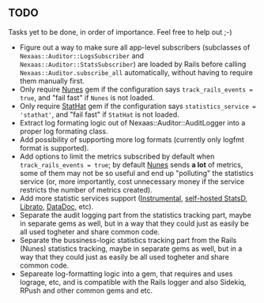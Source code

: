 ## TODO

Tasks yet to be done, in order of importance. Feel free to help out ;-)

- Figure out a way to make sure all app-level subscribers (subclasses of `Nexaas::Auditor::LogsSubscriber` and `Nexaas::Auditor::StatsSubscriber`) are loaded by Rails before calling `Nexaas::Auditor.subscribe_all` automatically, without having to require them manually first.
- Only require [Nunes](https://github.com/jnunemaker/nunes) gem if the configuration says `track_rails_events = true`, and "fail fast" if `Nunes` is not loaded.
- Only require [StatHat](https://github.com/patrickxb/stathat) gem if the configuration says `statistics_service = 'stathat'`, and "fail fast" if `StatHat` is not loaded.
- Extract log formating logic out of Nexaas::Auditor::AuditLogger into a proper log formating class.
- Add possibility of supporting more log formats (currently only logfmt format is supported).
- Add options to limit the metrics subscribed by default when `track_rails_events = true`; by default [Nunes](https://github.com/jnunemaker/nunes) sends **a lot** of metrics, some of them may not be so useful and end up "polluting" the statistics service (or, more importantly, cost unnecessary money if the service restricts the number of metrics created).
- Add more statistic services support ([Instrumental](https://instrumentalapp.com/), [self-hosted StatsD](https://github.com/etsy/statsd), [Librato](https://www.librato.com/), [DataDoc](https://www.datadoghq.com/), etc).
- Separate the audit logging part from the statistics tracking part, maybe in separate gems as well, but in a way that they could just as easily be all used togheter and share common code.
- Separate the bussiness-logic statistics tracking part from the Rails (Nunes) statistics tracking, maybe in separate gems as well, but in a way that they could just as easily be all used togheter and share common code.
- Separeate log-formatting logic into a gem, that requires and uses lograge, etc, and is compatible with the Rails logger and also Sidekiq, RPush and other common gems and etc.
